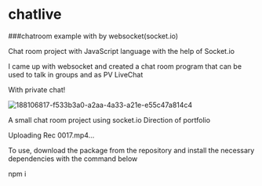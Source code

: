 # chatlive
###chatroom example with by websocket(socket.io)

Chat room project with JavaScript language with the help of Socket.io

I came up with websocket and created a chat room program that can be used to talk in groups and as PV
LiveChat

With private chat!

![188106817-f533b3a0-a2aa-4a33-a21e-e55c47a814c4](https://github.com/mehranferiduny/chatlive/assets/137254409/f1f547f9-7487-4fb9-824e-6ae514b460e8)

A small chat room project using socket.io Direction of portfolio


Uploading Rec 0017.mp4…




To use, download the package from the repository and install the necessary dependencies with the command below

npm  i
